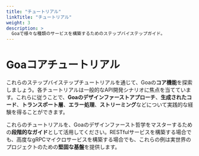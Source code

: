 ```yaml
---
title: "チュートリアル"
linkTitle: "チュートリアル"
weight: 3
description: >
  Goaで様々な種類のサービスを構築するためのステップバイステップガイド。
---
```


# Goaコアチュートリアル

これらのステップバイステップチュートリアルを通じて、Goaの**コア機能**を探索しましょう。各チュートリアルは一般的なAPI開発シナリオに焦点を当てています。これらに従うことで、**Goaのデザインファーストアプローチ**、**生成されたコード**、**トランスポート層**、**エラー処理**、**ストリーミング**などについて実践的な経験を得ることができます。

これらのチュートリアルを、Goaのデザインファースト哲学をマスターするための**段階的なガイド**として活用してください。RESTfulサービスを構築する場合でも、高度なgRPCマイクロサービスを構築する場合でも、これらの例は実世界のプロジェクトのための**堅固な基盤**を提供します。 